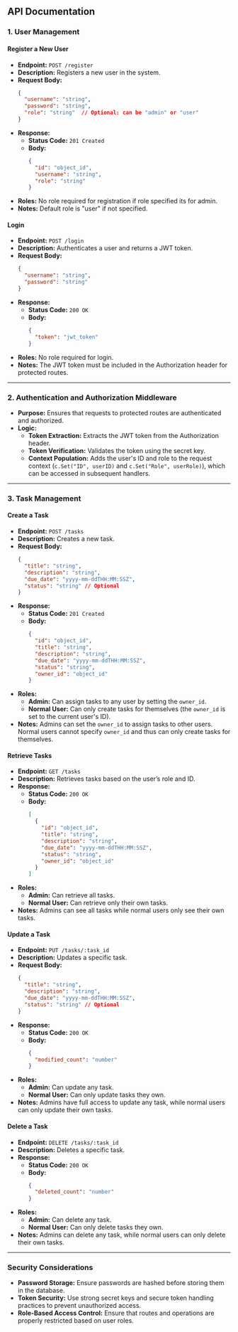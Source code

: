 
## API Documentation

### **1. User Management**

#### **Register a New User**

- **Endpoint:** `POST /register`
- **Description:** Registers a new user in the system.
- **Request Body:**
  ```json
  {
    "username": "string",
    "password": "string",
    "role": "string"  // Optional: can be "admin" or "user"
  }
  ```
- **Response:**
  - **Status Code:** `201 Created`
  - **Body:**
    ```json
    {
      "id": "object_id",
      "username": "string",
      "role": "string"
    }
    ```
- **Roles:** No role required for registration if role specified its for admin.
- **Notes:** Default role is "user" if not specified.

#### **Login**

- **Endpoint:** `POST /login`
- **Description:** Authenticates a user and returns a JWT token.
- **Request Body:**
  ```json
  {
    "username": "string",
    "password": "string"
  }
  ```
- **Response:**
  - **Status Code:** `200 OK`
  - **Body:**
    ```json
    {
      "token": "jwt_token"
    }
    ```
- **Roles:** No role required for login.
- **Notes:** The JWT token must be included in the Authorization header for protected routes.

---

### **2. Authentication and Authorization Middleware**

- **Purpose:** Ensures that requests to protected routes are authenticated and authorized.
- **Logic:**
  - **Token Extraction:** Extracts the JWT token from the Authorization header.
  - **Token Verification:** Validates the token using the secret key.
  - **Context Population:** Adds the user's ID and role to the request context (`c.Set("ID", userID)` and `c.Set("Role", userRole)`), which can be accessed in subsequent handlers.

---

### **3. Task Management**

#### **Create a Task**

- **Endpoint:** `POST /tasks`
- **Description:** Creates a new task.
- **Request Body:**
  ```json
  {
    "title": "string",
    "description": "string",
    "due_date": "yyyy-mm-ddTHH:MM:SSZ",
    "status": "string" // Optional
  }
  ```
- **Response:**
  - **Status Code:** `201 Created`
  - **Body:**
    ```json
    {
      "id": "object_id",
      "title": "string",
      "description": "string",
      "due_date": "yyyy-mm-ddTHH:MM:SSZ",
      "status": "string",
      "owner_id": "object_id"
    }
    ```
- **Roles:**
  - **Admin:** Can assign tasks to any user by setting the `owner_id`.
  - **Normal User:** Can only create tasks for themselves (the `owner_id` is set to the current user's ID).
- **Notes:** Admins can set the `owner_id` to assign tasks to other users. Normal users cannot specify `owner_id` and thus can only create tasks for themselves.

#### **Retrieve Tasks**

- **Endpoint:** `GET /tasks`
- **Description:** Retrieves tasks based on the user’s role and ID.
- **Response:**
  - **Status Code:** `200 OK`
  - **Body:**
    ```json
    [
      {
        "id": "object_id",
        "title": "string",
        "description": "string",
        "due_date": "yyyy-mm-ddTHH:MM:SSZ",
        "status": "string",
        "owner_id": "object_id"
      }
    ]
    ```
- **Roles:**
  - **Admin:** Can retrieve all tasks.
  - **Normal User:** Can retrieve only their own tasks.
- **Notes:** Admins can see all tasks while normal users only see their own tasks.

#### **Update a Task**

- **Endpoint:** `PUT /tasks/:task_id`
- **Description:** Updates a specific task.
- **Request Body:**
  ```json
  {
    "title": "string",
    "description": "string",
    "due_date": "yyyy-mm-ddTHH:MM:SSZ",
    "status": "string" // Optional
  }
  ```
- **Response:**
  - **Status Code:** `200 OK`
  - **Body:**
    ```json
    {
      "modified_count": "number"
    }
    ```
- **Roles:**
  - **Admin:** Can update any task.
  - **Normal User:** Can only update tasks they own.
- **Notes:** Admins have full access to update any task, while normal users can only update their own tasks.

#### **Delete a Task**

- **Endpoint:** `DELETE /tasks/:task_id`
- **Description:** Deletes a specific task.
- **Response:**
  - **Status Code:** `200 OK`
  - **Body:**
    ```json
    {
      "deleted_count": "number"
    }
    ```
- **Roles:**
  - **Admin:** Can delete any task.
  - **Normal User:** Can only delete tasks they own.
- **Notes:** Admins can delete any task, while normal users can only delete their own tasks.

---

### **Security Considerations**

- **Password Storage:** Ensure passwords are hashed before storing them in the database.
- **Token Security:** Use strong secret keys and secure token handling practices to prevent unauthorized access.
- **Role-Based Access Control:** Ensure that routes and operations are properly restricted based on user roles.


